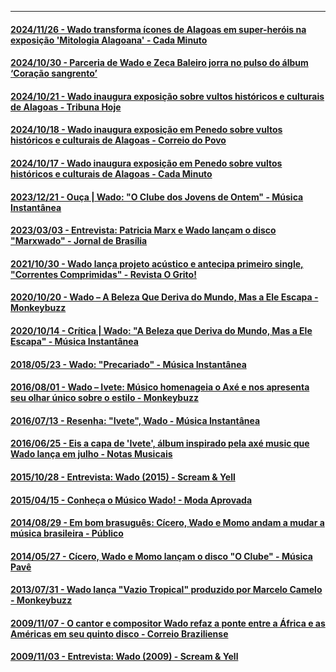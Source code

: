 ___
#### [2024/11/26 - Wado transforma ícones de Alagoas em super-heróis na exposição 'Mitologia Alagoana' - Cada Minuto](https://www.cadaminuto.com.br/noticia/2024/11/26/wado-transforma-icones-de-alagoas-em-super-herois-na-exposicao-mitologia-alagoana)

#### [2024/10/30 - Parceria de Wado e Zeca Baleiro jorra no pulso do álbum ‘Coração sangrento’](https://g1.globo.com/pop-arte/musica/blog/mauro-ferreira/post/2024/10/30/parceria-de-wado-e-zeca-baleiro-jorra-no-pulso-do-album-coracao-sangrento.ghtml)

#### [2024/10/21 - Wado inaugura exposição sobre vultos históricos e culturais de Alagoas - Tribuna Hoje](https://tribunahoje.com/noticias/roteiro-cultural/2024/10/21/145694-wado-inaugura-exposicao-sobre-vultos-historicos-e-culturais-de-alagoas)

#### [2024/10/18 - Wado inaugura exposição em Penedo sobre vultos históricos e culturais de Alagoas - Correio do Povo](https://correiodopovopenedo.com.br/noticia/2024/10/18/wado-inaugura-exposicao-em-penedo-sobre-vultos-historicos-e-culturais-de-alagoas)

#### [2024/10/17 - Wado inaugura exposição em Penedo sobre vultos históricos e culturais de Alagoas - Cada Minuto](https://www.cadaminuto.com.br/noticia/2024/10/17/wado-inaugura-exposicao-em-penedo-sobre-vultos-historicos-e-culturais-de-alagoas)

#### [2023/12/21 - Ouça | Wado: "O Clube dos Jovens de Ontem" - Música Instantânea](http://musicainstantanea.com.br/ouca-wado-o-clube-dos-jovens-de-ontem/)

#### [2023/03/03 - Entrevista: Patricia Marx e Wado lançam o disco "Marxwado" - Jornal de Brasília](https://jornaldebrasilia.com.br/entretenimento/musica/patricia-marx-e-wado-lancam-o-disco-marxwado/)

#### [2021/10/30 - Wado lança projeto acústico e antecipa primeiro single, "Correntes Comprimidas" - Revista O Grito!](https://revistaogrito.com/wado-lanca-projeto-acustico-e-antecipa-primeiro-single-correntes-comprimidas/)

#### [2020/10/20 - Wado – A Beleza Que Deriva do Mundo, Mas a Ele Escapa - Monkeybuzz](https://monkeybuzz.com.br/resenhas/albuns/wado-a-beleza-que-deriva-do-mundo-mas-a-ele-escapa/)

#### [2020/10/14 - Crítica | Wado: "A Beleza que Deriva do Mundo, Mas a Ele Escapa" - Música Instantânea](http://musicainstantanea.com.br/critica-wado-a-beleza-que-deriva-do-mundo-mas-a-ele-escapa/)

#### [2018/05/23 - Wado: "Precariado" - Música Instantânea](http://musicainstantanea.com.br/wado-precariado/)

#### [2016/08/01 - Wado – Ivete: Músico homenageia o Axé e nos apresenta seu olhar único sobre o estilo - Monkeybuzz](https://monkeybuzz.com.br/resenhas/albuns/wado-ivete/)

#### [2016/07/13 - Resenha: "Ivete", Wado - Música Instantânea](http://musicainstantanea.com.br/resenha-ivete-wado/)

#### [2016/06/25 - Eis a capa de 'Ivete', álbum inspirado pela axé music que Wado lança em julho - Notas Musicais](http://www.blognotasmusicais.com.br/2016/06/eis-capa-de-ivete-album-inspirado-pela.html)

#### [2015/10/28 - Entrevista: Wado (2015) - Scream & Yell](https://screamyell.com.br/site/2015/10/28/entrevista-wado-2015/)

#### [2015/04/15 - Conheça o Músico Wado! - Moda Aprovada](https://www.modaaprovada.com/2015/04/conheca-o-musico-wado.html)

#### [2014/08/29 - Em bom brasuguês: Cícero, Wado e Momo andam a mudar a música brasileira - Público](https://www.publico.pt/2014/08/29/culturaipsilon/entrevista/o-brasugues-de-o-clube-e-outra-bossa-no-caldo-portusileiro-1667548)

#### [2014/05/27 - Cícero, Wado e Momo lançam o disco "O Clube" - Música Pavê](https://musicapave.com/semibreves/cicero-wado-e-momo-lancam-o-disco-o-clube/)

#### [2013/07/31 - Wado lança "Vazio Tropical" produzido por Marcelo Camelo - Monkeybuzz](https://monkeybuzz.com.br/resenhas/albuns/wado-vazio-tropical/)

#### [2009/11/07 - O cantor e compositor Wado refaz a ponte entre a África e as Américas em seu quinto disco - Correio Braziliense](https://www.correiobraziliense.com.br/app/noticia/diversao-e-arte/2009/11/07/interna_diversao_arte,153258/o-cantor-e-compositor-wado-refaz-a-ponte-entre-a-africa-e-as-americas-em-seu-quinto-disco.shtml)

#### [2009/11/03 - Entrevista: Wado (2009) - Scream & Yell](https://screamyell.com.br/site/2009/11/03/entrevista-wado/)